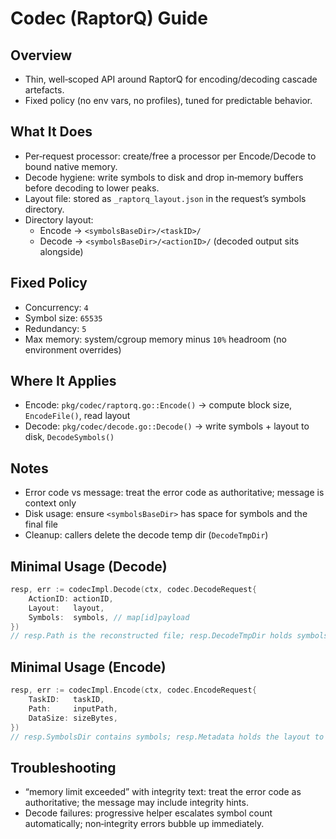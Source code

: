# Codec (RaptorQ) Guide

## Overview
- Thin, well‑scoped API around RaptorQ for encoding/decoding cascade artefacts.
- Fixed policy (no env vars, no profiles), tuned for predictable behavior.

## What It Does
- Per‑request processor: create/free a processor per Encode/Decode to bound native memory.
- Decode hygiene: write symbols to disk and drop in‑memory buffers before decoding to lower peaks.
- Layout file: stored as `_raptorq_layout.json` in the request’s symbols directory.
- Directory layout:
  - Encode → `<symbolsBaseDir>/<taskID>/`
  - Decode → `<symbolsBaseDir>/<actionID>/` (decoded output sits alongside)

## Fixed Policy
- Concurrency: `4`
- Symbol size: `65535`
- Redundancy: `5`
- Max memory: system/cgroup memory minus `10%` headroom (no environment overrides)

## Where It Applies
- Encode: `pkg/codec/raptorq.go::Encode()` → compute block size, `EncodeFile()`, read layout
- Decode: `pkg/codec/decode.go::Decode()` → write symbols + layout to disk, `DecodeSymbols()`

## Notes
- Error code vs message: treat the error code as authoritative; message is context only
- Disk usage: ensure `<symbolsBaseDir>` has space for symbols and the final file
- Cleanup: callers delete the decode temp dir (`DecodeTmpDir`)

## Minimal Usage (Decode)
```go
resp, err := codecImpl.Decode(ctx, codec.DecodeRequest{
    ActionID: actionID,
    Layout:   layout,
    Symbols:  symbols, // map[id]payload
})
// resp.Path is the reconstructed file; resp.DecodeTmpDir holds symbols + layout
```

## Minimal Usage (Encode)
```go
resp, err := codecImpl.Encode(ctx, codec.EncodeRequest{
    TaskID:   taskID,
    Path:     inputPath,
    DataSize: sizeBytes,
})
// resp.SymbolsDir contains symbols; resp.Metadata holds the layout to publish
```

## Troubleshooting
- “memory limit exceeded” with integrity text: treat the error code as authoritative; the message may include integrity hints.
- Decode failures: progressive helper escalates symbol count automatically; non‑integrity errors bubble up immediately.
